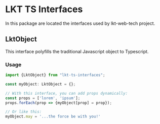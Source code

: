 # LKT TS Interfaces

In this package are located the interfaces used by lkt-web-tech project.

## LktObject

This interface polyfills the traditional Javascript object to Typescript.

### Usage

```typescript
import {LktObject} from "lkt-ts-interfaces";

const myObject: LktObject = {};

// With this interface, you can add props dynamically:
const props = ['lorem', 'ipsum'];
props.forEach(prop => {myObject[prop] = prop});

// Or like this:
myObject.may = '...the force be with you!'
```

